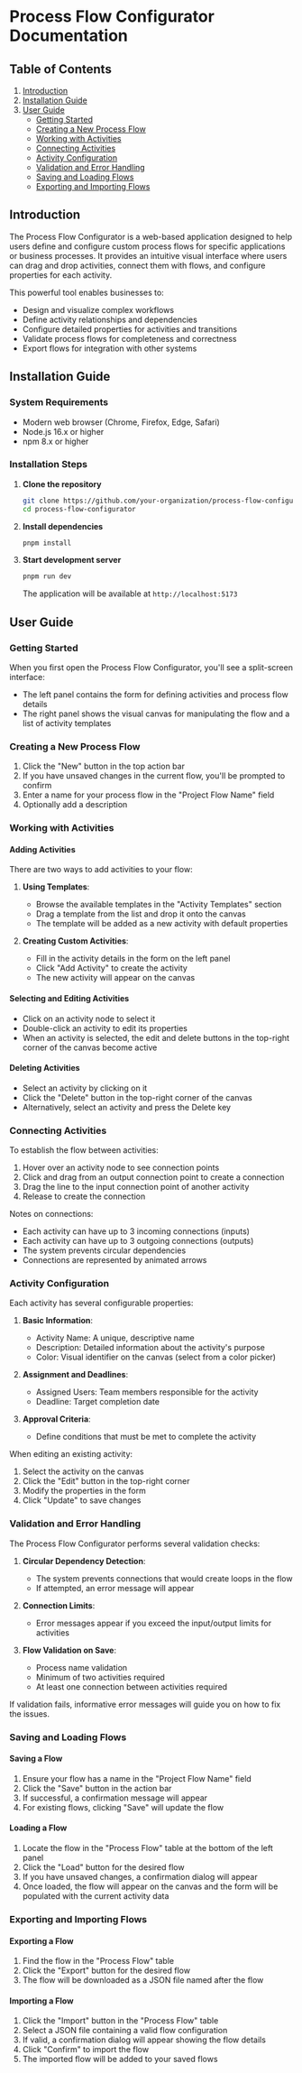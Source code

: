 # Process Flow Configurator Documentation

## Table of Contents
1. [Introduction](#introduction)
2. [Installation Guide](#installation-guide)
3. [User Guide](#user-guide)
   - [Getting Started](#getting-started)
   - [Creating a New Process Flow](#creating-a-new-process-flow)
   - [Working with Activities](#working-with-activities)
   - [Connecting Activities](#connecting-activities)
   - [Activity Configuration](#activity-configuration)
   - [Validation and Error Handling](#validation-and-error-handling)
   - [Saving and Loading Flows](#saving-and-loading-flows)
   - [Exporting and Importing Flows](#exporting-and-importing-flows)
   
## Introduction

The Process Flow Configurator is a web-based application designed to help users define and configure custom process flows for specific applications or business processes. It provides an intuitive visual interface where users can drag and drop activities, connect them with flows, and configure properties for each activity.

This powerful tool enables businesses to:
- Design and visualize complex workflows
- Define activity relationships and dependencies
- Configure detailed properties for activities and transitions
- Validate process flows for completeness and correctness
- Export flows for integration with other systems

## Installation Guide

### System Requirements
- Modern web browser (Chrome, Firefox, Edge, Safari)
- Node.js 16.x or higher
- npm 8.x or higher

### Installation Steps

1. **Clone the repository**
   ```bash
   git clone https://github.com/your-organization/process-flow-configurator.git
   cd process-flow-configurator
   ```

2. **Install dependencies**
   ```bash
   pnpm install
   ```

3. **Start development server**
   ```bash
   pnpm run dev
   ```
   The application will be available at `http://localhost:5173`

## User Guide

### Getting Started

When you first open the Process Flow Configurator, you'll see a split-screen interface:
- The left panel contains the form for defining activities and process flow details
- The right panel shows the visual canvas for manipulating the flow and a list of activity templates


### Creating a New Process Flow

1. Click the "New" button in the top action bar
2. If you have unsaved changes in the current flow, you'll be prompted to confirm
3. Enter a name for your process flow in the "Project Flow Name" field
4. Optionally add a description

### Working with Activities

#### Adding Activities

There are two ways to add activities to your flow:

1. **Using Templates**:
   - Browse the available templates in the "Activity Templates" section
   - Drag a template from the list and drop it onto the canvas
   - The template will be added as a new activity with default properties

2. **Creating Custom Activities**:
   - Fill in the activity details in the form on the left panel
   - Click "Add Activity" to create the activity
   - The new activity will appear on the canvas

#### Selecting and Editing Activities

- Click on an activity node to select it
- Double-click an activity to edit its properties
- When an activity is selected, the edit and delete buttons in the top-right corner of the canvas become active

#### Deleting Activities

- Select an activity by clicking on it
- Click the "Delete" button in the top-right corner of the canvas
- Alternatively, select an activity and press the Delete key

### Connecting Activities

To establish the flow between activities:

1. Hover over an activity node to see connection points
2. Click and drag from an output connection point to create a connection
3. Drag the line to the input connection point of another activity
4. Release to create the connection

Notes on connections:
- Each activity can have up to 3 incoming connections (inputs)
- Each activity can have up to 3 outgoing connections (outputs)
- The system prevents circular dependencies
- Connections are represented by animated arrows

### Activity Configuration

Each activity has several configurable properties:

1. **Basic Information**:
   - Activity Name: A unique, descriptive name
   - Description: Detailed information about the activity's purpose
   - Color: Visual identifier on the canvas (select from a color picker)

2. **Assignment and Deadlines**:
   - Assigned Users: Team members responsible for the activity
   - Deadline: Target completion date

3. **Approval Criteria**:
   - Define conditions that must be met to complete the activity

When editing an existing activity:
1. Select the activity on the canvas
2. Click the "Edit" button in the top-right corner
3. Modify the properties in the form
4. Click "Update" to save changes

### Validation and Error Handling

The Process Flow Configurator performs several validation checks:

1. **Circular Dependency Detection**:
   - The system prevents connections that would create loops in the flow
   - If attempted, an error message will appear

2. **Connection Limits**:
   - Error messages appear if you exceed the input/output limits for activities

3. **Flow Validation on Save**:
   - Process name validation
   - Minimum of two activities required
   - At least one connection between activities required

If validation fails, informative error messages will guide you on how to fix the issues.

### Saving and Loading Flows

#### Saving a Flow

1. Ensure your flow has a name in the "Project Flow Name" field
2. Click the "Save" button in the action bar
3. If successful, a confirmation message will appear
4. For existing flows, clicking "Save" will update the flow

#### Loading a Flow

1. Locate the flow in the "Process Flow" table at the bottom of the left panel
2. Click the "Load" button for the desired flow
3. If you have unsaved changes, a confirmation dialog will appear
4. Once loaded, the flow will appear on the canvas and the form will be populated with the current activity data

### Exporting and Importing Flows

#### Exporting a Flow

1. Find the flow in the "Process Flow" table
2. Click the "Export" button for the desired flow
3. The flow will be downloaded as a JSON file named after the flow

#### Importing a Flow

1. Click the "Import" button in the "Process Flow" table
2. Select a JSON file containing a valid flow configuration
3. If valid, a confirmation dialog will appear showing the flow details
4. Click "Confirm" to import the flow
5. The imported flow will be added to your saved flows